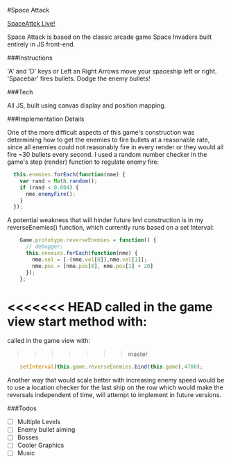 #Space Attack

[SpaceAttck Live!][live]

[live]: http://kcostanzo.github.io/SpaceAttack/

Space Attack is based on the classic arcade game Space Invaders built entirely in JS front-end.

###Instructions

'A' and 'D' keys or Left an Right Arrows move your spaceship left or right.
'Spacebar' fires bullets.
Dodge the enemy bullets!

###Tech

All JS, built using canvas display and position mapping.

###Implementation Details

One of the more difficult aspects of this game's construction was determining how to get the enemies to fire bullets at a reasonable rate, since all enemies could not reasonably fire in every render or they would all fire ~30 bullets every second. I used a random number checker in the game's step (render) function to regulate enemy fire: 

```javascript
  this.enemies.forEach(function(nme) {
    var rand = Math.random();
    if (rand < 0.004) {
      nme.enemyFire();
    }
  });
```
A potential weakness that will hinder future levl construction is in my reverseEnemies() function, which currently runs based on a set Interval:

```javascript
	Game.prototype.reverseEnemies = function() {
	  // debugger;
	  this.enemies.forEach(function(nme) {
	    nme.vel = [-(nme.vel[0]),nme.vel[1]];
	    nme.pos = [nme.pos[0], nme.pos[1] + 20]
	  });
	};
```
<<<<<<< HEAD
called in the game view start method with:
=======
called in the game view with:
>>>>>>> master

```javascript
	setInterval(this.game.reverseEnemies.bind(this.game),4700);
```

Another way that would scale better with increasing enemy speed would be to use a location checker for the last ship on the row which would make the reversals independent of time, will attempt to implement in future versions.

###Todos

- [ ] Multiple Levels
- [ ] Enemy bullet aiming
- [ ] Bosses
- [ ] Cooler Graphics
- [ ] Music
